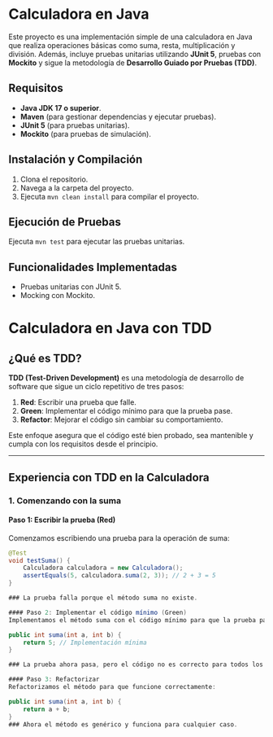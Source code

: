 # Calculadora en Java

Este proyecto es una implementación simple de una calculadora en Java que realiza operaciones básicas como suma, resta, multiplicación y división. Además, incluye pruebas unitarias utilizando **JUnit 5**, pruebas con **Mockito** y sigue la metodología de **Desarrollo Guiado por Pruebas (TDD)**.

## Requisitos

- **Java JDK 17 o superior**.
- **Maven** (para gestionar dependencias y ejecutar pruebas).
- **JUnit 5** (para pruebas unitarias).
- **Mockito** (para pruebas de simulación).


## Instalación y Compilación
1. Clona el repositorio.
2. Navega a la carpeta del proyecto.
3. Ejecuta `mvn clean install` para compilar el proyecto.

## Ejecución de Pruebas
Ejecuta `mvn test` para ejecutar las pruebas unitarias.

## Funcionalidades Implementadas
- Pruebas unitarias con JUnit 5.
- Mocking con Mockito.


# Calculadora en Java con TDD

## ¿Qué es TDD?

**TDD (Test-Driven Development)** es una metodología de desarrollo de software que sigue un ciclo repetitivo de tres pasos:

1. **Red**: Escribir una prueba que falle.
2. **Green**: Implementar el código mínimo para que la prueba pase.
3. **Refactor**: Mejorar el código sin cambiar su comportamiento.

Este enfoque asegura que el código esté bien probado, sea mantenible y cumpla con los requisitos desde el principio.

---
## Experiencia con TDD en la Calculadora

### 1. **Comenzando con la suma**

#### Paso 1: Escribir la prueba (Red)
Comenzamos escribiendo una prueba para la operación de suma:
```java
@Test
void testSuma() {
    Calculadora calculadora = new Calculadora();
    assertEquals(5, calculadora.suma(2, 3)); // 2 + 3 = 5
}

### La prueba falla porque el método suma no existe.

#### Paso 2: Implementar el código mínimo (Green)
Implementamos el método suma con el código mínimo para que la prueba pase:

public int suma(int a, int b) {
    return 5; // Implementación mínima
}

### La prueba ahora pasa, pero el código no es correcto para todos los casos.

#### Paso 3: Refactorizar
Refactorizamos el método para que funcione correctamente:

public int suma(int a, int b) {
    return a + b;
}
### Ahora el método es genérico y funciona para cualquier caso.
